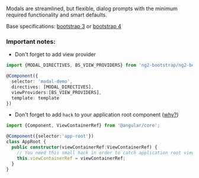 Modals are streamlined, but flexible, dialog prompts with the minimum required functionality and smart defaults.

Base specifications: [bootstrap 3](http://getbootstrap.com/javascript/#modals) or [bootstrap 4](http://v4-alpha.getbootstrap.com/components/modal/)

### **Important notes**:
- Don't forget to add view provider

```typescript
import {MODAL_DIRECTIVES, BS_VIEW_PROVIDERS} from 'ng2-bootstrap/ng2-bootstrap';

@Component({
  selector: 'modal-demo',
  directives: [MODAL_DIRECTIVES],
  viewProviders:[BS_VIEW_PROVIDERS],
  template: template
})

```

- Don't forget to add `hack` to your application root component ([why?](https://github.com/angular/angular/issues/6446#issuecomment-173459525))

```typescript
import {Component, ViewContainerRef} from '@angular/core';

@Component({selector:'app-root'})
class AppRoot {
  public constructor(viewContainerRef:ViewContainerRef) {
    // You need this small hack in order to catch application root view container ref
    this.viewContainerRef = viewContainerRef;
  }
}
```
